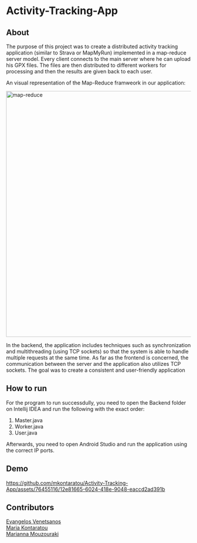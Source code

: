 # Activity-Tracking-App


## About 
The purpose of this project was to create a distributed activity tracking application (similar to Strava or MapMyRun) implemented in a map-reduce server model. Every client connects to the main server where he can upload his GPX files. The files are then distributed to different workers for processing and then the results are given back to each user. 

An visual representation of the Map-Reduce framweork in our application:

<img width="671" alt="map-reduce" src="https://github.com/mkontaratou/Activity-Tracking-App/assets/76455116/363d4d5b-8e86-4d25-a830-640b43aea612">

In the backend, the application includes techniques such as synchronization and multithreading (using TCP sockets) so that the system is able to handle multiple requests at the same time. As far as the frontend is concerned, the communication between the server and the application also utilizes TCP sockets. The goal was to create a consistent and user-friendly application 

## How to run 
For the program to run successdully, you need to open the Backend folder on Intellij IDEA and run the following with the exact order:
1. Master.java
2. Worker.java
3. User.java

Afterwards, you need to open Android Studio and run the application using the correct IP ports.

## Demo 
https://github.com/mkontaratou/Activity-Tracking-App/assets/76455116/12e81665-6024-418e-9048-eaccd2ad391b


## Contributors
[Evangelos Venetsanos](https://github.com/Evanven) <br />
[Maria Kontaratou](https://github.com/mkontaratou) <br />
[Marianna Mouzouraki](https://github.com/mariannamouz) <br />
